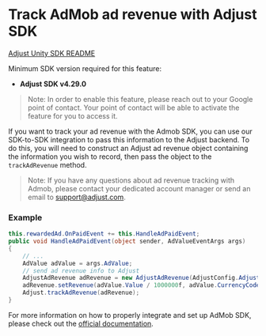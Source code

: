 # Track AdMob ad revenue with Adjust SDK

[Adjust Unity SDK README][unity-readme]

Minimum SDK version required for this feature:

- **Adjust SDK v4.29.0**

> Note: In order to enable this feature, please reach out to your Google point of contact. Your point of contact will be able to activate the feature for you to access it.

If you want to track your ad revenue with the Admob SDK, you can use our SDK-to-SDK integration to pass this information to the Adjust backend. To do this, you will need to construct an Adjust ad revenue object containing the information you wish to record, then pass the object to the `trackAdRevenue` method.

> Note: If you have any questions about ad revenue tracking with Admob, please contact your dedicated account manager or send an email to [support@adjust.com](mailto:support@adjust.com).

### Example

```cs
this.rewardedAd.OnPaidEvent += this.HandleAdPaidEvent;
public void HandleAdPaidEvent(object sender, AdValueEventArgs args)
{
    // ...
    AdValue adValue = args.AdValue;
    // send ad revenue info to Adjust
    AdjustAdRevenue adRevenue = new AdjustAdRevenue(AdjustConfig.AdjustAdRevenueSourceAdMob);
    adRevenue.setRevenue(adValue.Value / 1000000f, adValue.CurrencyCode);
    Adjust.trackAdRevenue(adRevenue);
}
```

For more information on how to properly integrate and set up AdMob SDK, please check out the [official documentation](https://developers.google.com/admob/unity/paid-events).

[unity-readme]:    ../../../README.md
